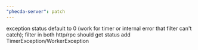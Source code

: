 ```yaml
---
"phecda-server": patch
---
```


exception status default to 0 (work for timer or internal error that filter can't catch); filter in both http/rpc should get status
add TimerException/WorkerException